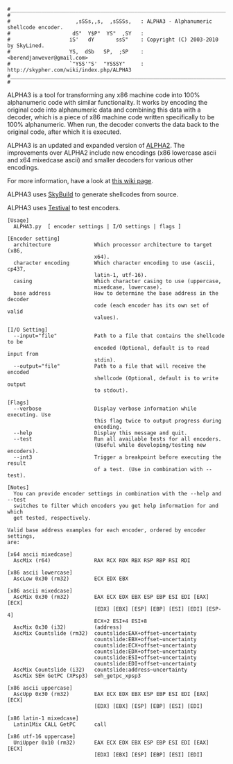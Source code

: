 
```
#_______________________________________________________________________________________________________________________
#                                                                                                                       
#                     ,sSSs,,s,  ,sSSSs,   : ALPHA3 - Alphanumeric shellcode encoder.                                   
#                    dS"  Y$P"  YS"  ,SY   :                                                                            
#                   iS'   dY       ssS"    : Copyright (C) 2003-2010 by SkyLined.                                       
#                   YS,  dSb   SP,  ;SP    : <berendjanwever@gmail.com>                                                 
#                   `"YSS'"S'  "YSSSY"     : http://skypher.com/wiki/index.php/ALPHA3                                   
#_______________________________________________________________________________________________________________________
#                                                                                                                       
```
ALPHA3 is a tool for transforming any x86 machine code into 100% alphanumeric code with similar functionality. It works by encoding the original code into alphanumeric data and combining this data with a decoder, which is a piece of x86 machine code written specifically to be 100% alphanumeric. When run, the decoder converts the data back to the original code, after which it is executed.

ALPHA3 is an updated and expanded version of [ALPHA2](http://skypher.com/wiki/index.php/Hacking/Shellcode/Alphanumeric/ALPHA2). The improvements over ALPHA2 include new encodings (x86 lowercase ascii and x64 mixedcase ascii) and smaller decoders for various other encodings.

For more information, have a look at [this wiki page](http://skypher.com/wiki/index.php/Hacking/Shellcode/Alphanumeric/ALPHA3).

ALPHA3 uses [SkyBuild](http://code.google.com/p/skybuild/) to generate shellcodes from source.

ALPHA3 uses [Testival](http://code.google.com/p/testival/) to test encoders.

```
[Usage]
  ALPHA3.py  [ encoder settings | I/O settings | flags ]

[Encoder setting]
  architecture              Which processor architecture to target (x86,
                            x64).
  character encoding        Which character encoding to use (ascii, cp437,
                            latin-1, utf-16).
  casing                    Which character casing to use (uppercase,
                            mixedcase, lowercase).
  base address              How to determine the base address in the decoder
                            code (each encoder has its own set of valid
                            values).

[I/O Setting]
  --input="file"            Path to a file that contains the shellcode to be
                            encoded (Optional, default is to read input from
                            stdin).
  --output="file"           Path to a file that will receive the encoded
                            shellcode (Optional, default is to write output
                            to stdout).

[Flags]
  --verbose                 Display verbose information while executing. Use
                            this flag twice to output progress during
                            encoding.
  --help                    Display this message and quit.
  --test                    Run all available tests for all encoders.
                            (Useful while developing/testing new encoders).
  --int3                    Trigger a breakpoint before executing the result
                            of a test. (Use in combination with --test).

[Notes]
  You can provide encoder settings in combination with the --help and --test
  switches to filter which encoders you get help information for and which
  get tested, respectively.

Valid base address examples for each encoder, ordered by encoder settings,
are:

[x64 ascii mixedcase]
  AscMix (r64)              RAX RCX RDX RBX RSP RBP RSI RDI

[x86 ascii lowercase]
  AscLow 0x30 (rm32)        ECX EDX EBX

[x86 ascii mixedcase]
  AscMix 0x30 (rm32)        EAX ECX EDX EBX ESP EBP ESI EDI [EAX] [ECX]
                            [EDX] [EBX] [ESP] [EBP] [ESI] [EDI] [ESP-4]
                            ECX+2 ESI+4 ESI+8
  AscMix 0x30 (i32)         (address)
  AscMix Countslide (rm32)  countslide:EAX+offset~uncertainty
                            countslide:EBX+offset~uncertainty
                            countslide:ECX+offset~uncertainty
                            countslide:EDX+offset~uncertainty
                            countslide:ESI+offset~uncertainty
                            countslide:EDI+offset~uncertainty
  AscMix Countslide (i32)   countslide:address~uncertainty
  AscMix SEH GetPC (XPsp3)  seh_getpc_xpsp3

[x86 ascii uppercase]
  AscUpp 0x30 (rm32)        EAX ECX EDX EBX ESP EBP ESI EDI [EAX] [ECX]
                            [EDX] [EBX] [ESP] [EBP] [ESI] [EDI]

[x86 latin-1 mixedcase]
  Latin1Mix CALL GetPC      call

[x86 utf-16 uppercase]
  UniUpper 0x10 (rm32)      EAX ECX EDX EBX ESP EBP ESI EDI [EAX] [ECX]
                            [EDX] [EBX] [ESP] [EBP] [ESI] [EDI]
```